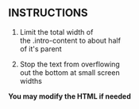 ## INSTRUCTIONS

1. Limit the total width of \
the .intro-content to about half \
of it's parent

2. Stop the text from overflowing \
out the bottom at small screen \
widths

**You may modify the HTML if needed**